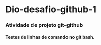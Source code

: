 # Dio-desafio-github-1

### Atividade de projeto git-github
#### Testes de linhas de comando no git bash.
